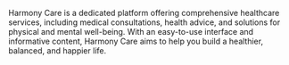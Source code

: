 Harmony Care is a dedicated platform offering comprehensive healthcare services, including medical consultations, health advice, and solutions for physical and mental well-being. With an easy-to-use interface and informative content, Harmony Care aims to help you build a healthier, balanced, and happier life.
